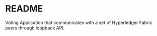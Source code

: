# README

Voting Application that communicates with a set of Hyperledger Fabric peers through loopback API.
